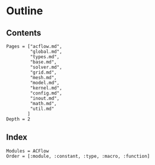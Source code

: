 # Outline

## Contents

```@contents
Pages = ["acflow.md",
         "global.md",
         "types.md",
         "base.md",
         "solver.md",
         "grid.md",
         "mesh.md",
         "model.md",
         "kernel.md",
         "config.md",
         "inout.md",
         "math.md",
         "util.md"
        ]
Depth = 2
```

## Index

```@index
Modules = ACFlow
Order = [:module, :constant, :type, :macro, :function]
```
